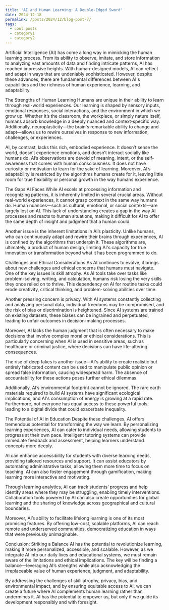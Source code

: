 ```yaml
---
title: 'AI and Human Learning: A Double-Edged Sword'
date: 2024-12-18
permalink: /posts/2024/12/blog-post-7/
tags:
  - cool posts
  - category1
  - category2
---
```


Artificial Intelligence (AI) has come a long way in mimicking the human learning process. From its ability to observe, imitate, and store information to analyzing vast amounts of data and finding intricate patterns, AI has reached impressive heights. With human-designed models, AI can reflect and adapt in ways that are undeniably sophisticated. However, despite these advances, there are fundamental differences between AI's capabilities and the richness of human experience, learning, and adaptability.

The Strengths of Human Learning
Humans are unique in their ability to learn through real-world experiences. Our learning is shaped by sensory inputs, emotional responses, social interactions, and the environment in which we grow up. Whether it’s the classroom, the workplace, or simply nature itself, humans absorb knowledge in a deeply nuanced and context-specific way. Additionally, neuroplasticity—the brain's remarkable ability to change and adapt—allows us to rewire ourselves in response to new information, challenges, or experiences.

AI, by contrast, lacks this rich, embodied experience. It doesn’t sense the world, doesn’t experience emotions, and doesn’t interact socially like humans do. AI’s observations are devoid of meaning, intent, or the self-awareness that comes with human consciousness. It does not have curiosity or motivation to learn for the sake of learning. Moreover, AI’s adaptability is restricted by the algorithms humans create for it, leaving little room for true flexibility or personal growth in the way humans experience.

The Gaps AI Faces
While AI excels at processing information and recognizing patterns, it is inherently limited in several crucial areas. Without real-world experiences, it cannot grasp context in the same way humans do. Human nuances—such as cultural, emotional, or social contexts—are largely lost on AI. This lack of understanding creates a gap in the way AI processes and reacts to human situations, making it difficult for AI to offer the same depth of insight and judgment that a human could.

Another issue is the inherent limitations in AI’s plasticity. Unlike humans, who can continuously adapt and rewire their brains through experiences, AI is confined by the algorithms that underpin it. These algorithms are, ultimately, a product of human design, limiting AI's capacity for true innovation or transformation beyond what it has been programmed to do.

Challenges and Ethical Considerations
As AI continues to evolve, it brings about new challenges and ethical concerns that humans must navigate. One of the key issues is skill atrophy. As AI tools take over tasks like problem-solving, writing, and calculation, humans risk losing the very skills they once relied on to thrive. This dependency on AI for routine tasks could erode creativity, critical thinking, and problem-solving abilities over time.

Another pressing concern is privacy. With AI systems constantly collecting and analyzing personal data, individual freedoms may be compromised, and the risk of bias or discrimination is heightened. Since AI systems are trained on existing datasets, these biases can be ingrained and perpetuated, leading to unfair outcomes in decision-making processes.

Moreover, AI lacks the human judgment that is often necessary to make decisions that involve complex moral or ethical considerations. This is particularly concerning when AI is used in sensitive areas, such as healthcare or criminal justice, where decisions can have life-altering consequences.

The rise of deep fakes is another issue—AI's ability to create realistic but entirely fabricated content can be used to manipulate public opinion or spread false information, causing widespread harm. The absence of accountability for these actions poses further ethical dilemmas.

Additionally, AI’s environmental footprint cannot be ignored. The rare earth materials required to build AI systems have significant ecological implications, and AI's consumption of energy is growing at a rapid rate. Furthermore, not everyone has equal access to these powerful tools, leading to a digital divide that could exacerbate inequality.

The Potential of AI in Education
Despite these challenges, AI offers tremendous potential for transforming the way we learn. By personalizing learning experiences, AI can cater to individual needs, allowing students to progress at their own pace. Intelligent tutoring systems can provide immediate feedback and assessment, helping learners understand concepts more deeply.

AI can enhance accessibility for students with diverse learning needs, providing tailored resources and support. It can assist educators by automating administrative tasks, allowing them more time to focus on teaching. AI can also foster engagement through gamification, making learning more interactive and motivating.

Through learning analytics, AI can track students’ progress and help identify areas where they may be struggling, enabling timely interventions. Collaboration tools powered by AI can also create opportunities for global learning and the sharing of knowledge across geographical and cultural boundaries.

Moreover, AI’s ability to facilitate lifelong learning is one of its most promising features. By offering low-cost, scalable platforms, AI can reach remote and underserved communities, democratizing education in ways that were previously unimaginable.

Conclusion: Striking a Balance
AI has the potential to revolutionize learning, making it more personalized, accessible, and scalable. However, as we integrate AI into our daily lives and educational systems, we must remain aware of the limitations and ethical implications. The key will be finding a balance—leveraging AI’s strengths while also acknowledging the irreplaceable value of human experience, judgment, and adaptability.

By addressing the challenges of skill atrophy, privacy, bias, and environmental impact, and by ensuring equitable access to AI, we can create a future where AI complements human learning rather than undermines it. AI has the potential to empower us, but only if we guide its development responsibly and with foresight.







